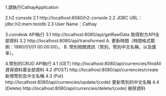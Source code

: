 1.請執行CathayApplication

2.h2 console
	2.1 http://localhost:8080/h2-console
	2.2 JDBC URL：jdbc:h2:mem:testdb
	2.3 User Name：Cathay
	
3.coindesk API執行
	3.1 http://localhost:8080/api/getRawData 取得對方API全部資料
	3.2 http://localhost:8080/api/transformed 
		A. 更新時間（時間格式範例：1990/01/01 00:00:00）。
		B. 幣別相關資訊（幣別，幣別中文名稱，以及匯率）。
		
4.幣別的CRUD API執行
	4.1 (GET)    http://localhost:8080/api/currencies/findAll 資得資料庫全部資料
	4.2 (POST)   http://localhost:8080/api/currencies/create  新增幣別及中文名稱
	4.3 (Put) 	 http://localhost:8080/api/currencies/update/{code} 更新幣別的中文名稱
	4.4 (Delete) http://localhost:8080/api/currencies/delete/{code} 刪除資料